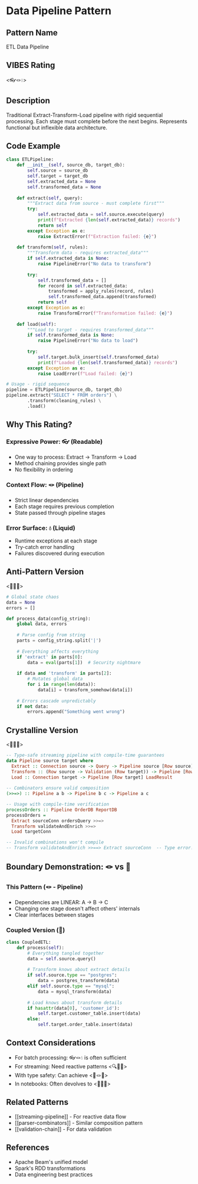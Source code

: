 # Data Pipeline Pattern

## Pattern Name
ETL Data Pipeline

## VIBES Rating
<👓🪢💧>

## Description
Traditional Extract-Transform-Load pipeline with rigid sequential processing. Each stage must complete before the next begins. Represents functional but inflexible data architecture.

## Code Example
```python
class ETLPipeline:
    def __init__(self, source_db, target_db):
        self.source = source_db
        self.target = target_db
        self.extracted_data = None
        self.transformed_data = None
    
    def extract(self, query):
        """Extract data from source - must complete first"""
        try:
            self.extracted_data = self.source.execute(query)
            print(f"Extracted {len(self.extracted_data)} records")
            return self
        except Exception as e:
            raise ExtractError(f"Extraction failed: {e}")
    
    def transform(self, rules):
        """Transform data - requires extracted_data"""
        if self.extracted_data is None:
            raise PipelineError("No data to transform")
        
        try:
            self.transformed_data = []
            for record in self.extracted_data:
                transformed = apply_rules(record, rules)
                self.transformed_data.append(transformed)
            return self
        except Exception as e:
            raise TransformError(f"Transformation failed: {e}")
    
    def load(self):
        """Load to target - requires transformed_data"""
        if self.transformed_data is None:
            raise PipelineError("No data to load")
        
        try:
            self.target.bulk_insert(self.transformed_data)
            print(f"Loaded {len(self.transformed_data)} records")
        except Exception as e:
            raise LoadError(f"Load failed: {e}")

# Usage - rigid sequence
pipeline = ETLPipeline(source_db, target_db)
pipeline.extract("SELECT * FROM orders") \
        .transform(cleaning_rules) \
        .load()
```

## Why This Rating?

### Expressive Power: 👓 (Readable)
- One way to process: Extract → Transform → Load
- Method chaining provides single path
- No flexibility in ordering

### Context Flow: 🪢 (Pipeline)
- Strict linear dependencies
- Each stage requires previous completion
- State passed through pipeline stages

### Error Surface: 💧 (Liquid)
- Runtime exceptions at each stage
- Try-catch error handling
- Failures discovered during execution

## Anti-Pattern Version
<🙈🌀🌊>
```python
# Global state chaos
data = None
errors = []

def process_data(config_string):
    global data, errors
    
    # Parse config from string
    parts = config_string.split('|')
    
    # Everything affects everything
    if 'extract' in parts[0]:
        data = eval(parts[1])  # Security nightmare
    
    if data and 'transform' in parts[2]:
        # Mutates global data
        for i in range(len(data)):
            data[i] = transform_somehow(data[i])
    
    # Errors cascade unpredictably
    if not data:
        errors.append("Something went wrong")
```

## Crystalline Version
<🔬🎀💠>
```haskell
-- Type-safe streaming pipeline with compile-time guarantees
data Pipeline source target where
  Extract :: Connection source -> Query -> Pipeline source [Row source]
  Transform :: (Row source -> Validation (Row target)) -> Pipeline [Row source] [Row target]
  Load :: Connection target -> Pipeline [Row target] LoadResult
  
-- Combinators ensure valid composition
(>>=>) :: Pipeline a b -> Pipeline b c -> Pipeline a c

-- Usage with compile-time verification
processOrders :: Pipeline OrderDB ReportDB
processOrders = 
  Extract sourceConn ordersQuery >>=>
  Transform validateAndEnrich >>=>
  Load targetConn

-- Invalid combinations won't compile
-- Transform validateAndEnrich >>==> Extract sourceConn  -- Type error!
```

## Boundary Demonstration: 🪢 vs 🧶

### This Pattern (🪢 - Pipeline)
- Dependencies are LINEAR: A → B → C
- Changing one stage doesn't affect others' internals
- Clear interfaces between stages

### Coupled Version (🧶)
```python
class CoupledETL:
    def process(self):
        # Everything tangled together
        data = self.source.query()
        
        # Transform knows about extract details
        if self.source.type == "postgres":
            data = postgres_transform(data)
        elif self.source.type == "mysql":
            data = mysql_transform(data)
        
        # Load knows about transform details
        if hasattr(data[0], 'customer_id'):
            self.target.customer_table.insert(data)
        else:
            self.target.order_table.insert(data)
```

## Context Considerations
- For batch processing: 👓🪢💧 is often sufficient
- For streaming: Need reactive patterns <🔍🎀🧊>
- With type safety: Can achieve <🔬🪢💠>
- In notebooks: Often devolves to <🙈🧶💧>

## Related Patterns
- [[streaming-pipeline]] - For reactive data flow
- [[parser-combinators]] - Similar composition pattern
- [[validation-chain]] - For data validation

## References
- Apache Beam's unified model
- Spark's RDD transformations
- Data engineering best practices
